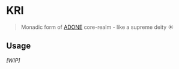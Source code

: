 # KRI 

> Monadic form of [ADONE](https://github.com/ciferox/adone) core-realm - like a supreme deity :sunny:

## Usage

*[WIP]*
